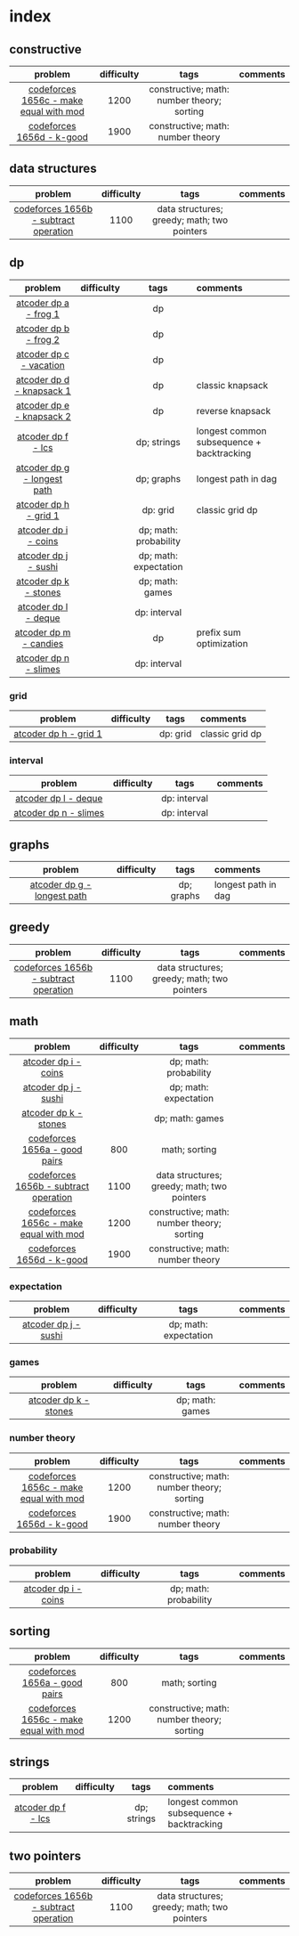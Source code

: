 # index

## constructive

| problem | difficulty | tags | comments |
| :---: | :---: | :---: | :--- |
| [codeforces 1656c - make equal with mod](https://codeforces.com/problemset/problem/1656/C) | 1200 | constructive; math: number theory; sorting |  |
| [codeforces 1656d - k-good](https://codeforces.com/problemset/problem/1656/D) | 1900 | constructive; math: number theory |  |

## data structures

| problem | difficulty | tags | comments |
| :---: | :---: | :---: | :--- |
| [codeforces 1656b - subtract operation](https://codeforces.com/problemset/problem/1656/B) | 1100 | data structures; greedy; math; two pointers |  |

## dp

| problem | difficulty | tags | comments |
| :---: | :---: | :---: | :--- |
| [atcoder dp a - frog 1](https://atcoder.jp/contests/dp/tasks/dp_a) |  | dp |  |
| [atcoder dp b - frog 2](https://atcoder.jp/contests/dp/tasks/dp_b) |  | dp |  |
| [atcoder dp c - vacation](https://atcoder.jp/contests/dp/tasks/dp_c) |  | dp |  |
| [atcoder dp d - knapsack 1](https://atcoder.jp/contests/dp/tasks/dp_d) |  | dp | classic knapsack |
| [atcoder dp e - knapsack 2](https://atcoder.jp/contests/dp/tasks/dp_e) |  | dp | reverse knapsack |
| [atcoder dp f - lcs](https://atcoder.jp/contests/dp/tasks/dp_f) |  | dp; strings | longest common subsequence + backtracking |
| [atcoder dp g - longest path](https://atcoder.jp/contests/dp/tasks/dp_g) |  | dp; graphs | longest path in dag |
| [atcoder dp h - grid 1](https://atcoder.jp/contests/dp/tasks/dp_h) |  | dp: grid | classic grid dp |
| [atcoder dp i - coins](https://atcoder.jp/contests/dp/tasks/dp_i) |  | dp; math: probability |  |
| [atcoder dp j - sushi](https://atcoder.jp/contests/dp/tasks/dp_j) |  | dp; math: expectation |  |
| [atcoder dp k - stones](https://atcoder.jp/contests/dp/tasks/dp_k) |  | dp; math: games |  |
| [atcoder dp l - deque](https://atcoder.jp/contests/dp/tasks/dp_l) |  | dp: interval |  |
| [atcoder dp m - candies](https://atcoder.jp/contests/dp/tasks/dp_m) |  | dp | prefix sum optimization |
| [atcoder dp n - slimes](https://atcoder.jp/contests/dp/tasks/dp_n) |  | dp: interval |  |

### grid

| problem | difficulty | tags | comments |
| :---: | :---: | :---: | :--- |
| [atcoder dp h - grid 1](https://atcoder.jp/contests/dp/tasks/dp_h) |  | dp: grid | classic grid dp |

### interval

| problem | difficulty | tags | comments |
| :---: | :---: | :---: | :--- |
| [atcoder dp l - deque](https://atcoder.jp/contests/dp/tasks/dp_l) |  | dp: interval |  |
| [atcoder dp n - slimes](https://atcoder.jp/contests/dp/tasks/dp_n) |  | dp: interval |  |

## graphs

| problem | difficulty | tags | comments |
| :---: | :---: | :---: | :--- |
| [atcoder dp g - longest path](https://atcoder.jp/contests/dp/tasks/dp_g) |  | dp; graphs | longest path in dag |

## greedy

| problem | difficulty | tags | comments |
| :---: | :---: | :---: | :--- |
| [codeforces 1656b - subtract operation](https://codeforces.com/problemset/problem/1656/B) | 1100 | data structures; greedy; math; two pointers |  |

## math

| problem | difficulty | tags | comments |
| :---: | :---: | :---: | :--- |
| [atcoder dp i - coins](https://atcoder.jp/contests/dp/tasks/dp_i) |  | dp; math: probability |  |
| [atcoder dp j - sushi](https://atcoder.jp/contests/dp/tasks/dp_j) |  | dp; math: expectation |  |
| [atcoder dp k - stones](https://atcoder.jp/contests/dp/tasks/dp_k) |  | dp; math: games |  |
| [codeforces 1656a - good pairs](https://codeforces.com/problemset/problem/1656/A) | 800 | math; sorting |  |
| [codeforces 1656b - subtract operation](https://codeforces.com/problemset/problem/1656/B) | 1100 | data structures; greedy; math; two pointers |  |
| [codeforces 1656c - make equal with mod](https://codeforces.com/problemset/problem/1656/C) | 1200 | constructive; math: number theory; sorting |  |
| [codeforces 1656d - k-good](https://codeforces.com/problemset/problem/1656/D) | 1900 | constructive; math: number theory |  |

### expectation

| problem | difficulty | tags | comments |
| :---: | :---: | :---: | :--- |
| [atcoder dp j - sushi](https://atcoder.jp/contests/dp/tasks/dp_j) |  | dp; math: expectation |  |

### games

| problem | difficulty | tags | comments |
| :---: | :---: | :---: | :--- |
| [atcoder dp k - stones](https://atcoder.jp/contests/dp/tasks/dp_k) |  | dp; math: games |  |

### number theory

| problem | difficulty | tags | comments |
| :---: | :---: | :---: | :--- |
| [codeforces 1656c - make equal with mod](https://codeforces.com/problemset/problem/1656/C) | 1200 | constructive; math: number theory; sorting |  |
| [codeforces 1656d - k-good](https://codeforces.com/problemset/problem/1656/D) | 1900 | constructive; math: number theory |  |

### probability

| problem | difficulty | tags | comments |
| :---: | :---: | :---: | :--- |
| [atcoder dp i - coins](https://atcoder.jp/contests/dp/tasks/dp_i) |  | dp; math: probability |  |

## sorting

| problem | difficulty | tags | comments |
| :---: | :---: | :---: | :--- |
| [codeforces 1656a - good pairs](https://codeforces.com/problemset/problem/1656/A) | 800 | math; sorting |  |
| [codeforces 1656c - make equal with mod](https://codeforces.com/problemset/problem/1656/C) | 1200 | constructive; math: number theory; sorting |  |

## strings

| problem | difficulty | tags | comments |
| :---: | :---: | :---: | :--- |
| [atcoder dp f - lcs](https://atcoder.jp/contests/dp/tasks/dp_f) |  | dp; strings | longest common subsequence + backtracking |

## two pointers

| problem | difficulty | tags | comments |
| :---: | :---: | :---: | :--- |
| [codeforces 1656b - subtract operation](https://codeforces.com/problemset/problem/1656/B) | 1100 | data structures; greedy; math; two pointers |  |
